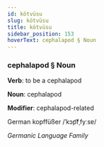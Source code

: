 ```yaml
---
id: kötvüsu
slug: kötvüsu
title: kötvüsu
sidebar_position: 153
hoverText: cephalapod § Noun
---
```


### cephalapod § Noun

**Verb**: to be a cephalapod

**Noun**: cephalapod

**Modifier**: cephalapod-related

German kopffüßer /ˈkɔp͡fˌfyːsɐ/

*Germanic Language Family*